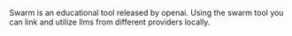 Swarm is an educational tool released by openai.
Using the swarm tool you can link and utilize llms from different providers locally.

